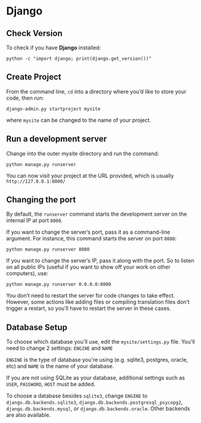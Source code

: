 # Django


## Check Version

To check if you have **Django** installed:

	python -c "import django; print(django.get_version())"


## Create Project

From the command line, `cd` into a directory where you’d like to store your code, then run:

	django-admin.py startproject mysite

where `mysite` can be changed to the name of your project.


## Run a development server

Change into the outer mysite directory and run the command:

	python manage.py runserver

You can now visit your project at the URL provided, which is usually `http://127.0.0.1:8000/`

## Changing the port

By default, the `runserver` command starts the development server on the internal IP at port `8000`.

If you want to change the server’s port, pass it as a command-line argument. For instance, this command starts the server on port `8080`:

	python manage.py runserver 8080

If you want to change the server’s IP, pass it along with the port. So to listen on all public IPs (useful if you want to show off your work on other computers), use:

	python manage.py runserver 0.0.0.0:8000

You don’t need to restart the server for code changes to take effect. However, some actions like adding files or compiling translation files don’t trigger a restart, so you’ll have to restart the server in these cases.

## Database Setup

To choose which database you'll use, edit the `mysite/settings.py` file. You'll need to change 2 settings: `ENGINE` and `NAME`

`ENGINE` is the type of database you're using (e.g. sqlite3, postgres, oracle, etc) and `NAME` is the name of your database.

If you are not using SQLite as your database, additional settings such as `USER`, `PASSWORD`, `HOST` must be added. 

To choose a database besides `sqlite3`, change `ENGINE` to `django.db.backends.sqlite3`, `django.db.backends.postgresql_psycopg2`, `django.db.backends.mysql`, or `django.db.backends.oracle`. Other backends are also available.
